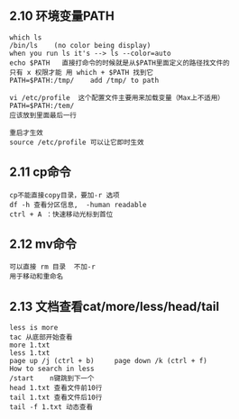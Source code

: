 ## 2.10 环境变量PATH
```
which ls
/bin/ls    (no color being display)
when you run ls it's --> ls --color=auto
echo $PATH   直接打命令的时候就是从$PATH里面定义的路径找文件的
只有 x 权限才能 用 which + $PATH 找到它
PATH=$PATH:/tmp/    add /tmp/ to path

vi /etc/profile  这个配置文件主要用来加载变量（Max上不适用）
PATH=$PATH:/tem/   
应该放到里面最后一行

重启才生效
source /etc/profile 可以让它即时生效
```

##  2.11 cp命令
```
cp不能直接copy目录，要加-r 选项
df -h 查看分区信息,  -human readable
ctrl + A ：快速移动光标到首位
```

## 2.12 mv命令
```
可以直接 rm 目录  不加-r
用于移动和重命名
```

## 2.13 文档查看cat/more/less/head/tail
```
less is more
tac 从底部开始查看
more 1.txt
less 1.txt
page up /j (ctrl + b)     page down /k (ctrl + f)
How to search in less
/start    n键跳到下一个
head 1.txt 查看文件前10行
tail 1.txt 查看文件后10行
tail -f 1.txt 动态查看
```
